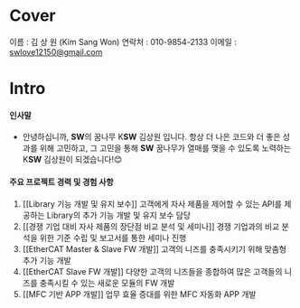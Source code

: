 


# Cover

이름 : 김 상 원 (Kim Sang Won)
연락처 : 010-9854-2133
이메일 : swlove12150@gmail.com

# Intro

#### 인사말

-   안녕하십니까, **SW**의 꿈나무 K**SW** 김상원 입니다.
	항상 더 나은 코드와 더 좋은 성과를 위해 고민하고, 
	그 고민을 통해 **SW** 꿈나무가 열매를 맺을 수 있도록 노력하는 
	K**SW** 김상원이 되겠습니다!😊

#### 주요 프로젝트 경력 및 경험 사항
1. [[Library 기능 개발 및 유지 보수]]
	고객에게 자사 제품을 제어할 수 있는 API를 제공하는 Library의 추가 기능 개발 및 유지 보수 담당
2. [[경쟁 기업 대비 자사 제품의 장단점 비교 분석 및 세미나]]
	경쟁 기업과의 비교 분석을 위한 기준 수립 및 보고서를 통한 세미나 진행
3. [[EtherCAT Master & Slave FW 개발]]
	고객의 니즈를 충족시키기 위해 맞춤형 추가 기능 개발
4. [[EtherCAT Slave FW 개발]]
	다양한 고객의 니즈들을 종합하여 많은 고객들의 니즈를 충족시킬 수 있는 새로운 모듈의 FW 개발
5. [[MFC 기반 APP 개발]]
	업무 효율 증대를 위한 MFC 자동화 APP 개발
